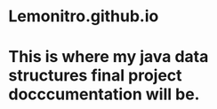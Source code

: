 # Lemonitro.github.io
# This is where my java data structures final project docccumentation will be.